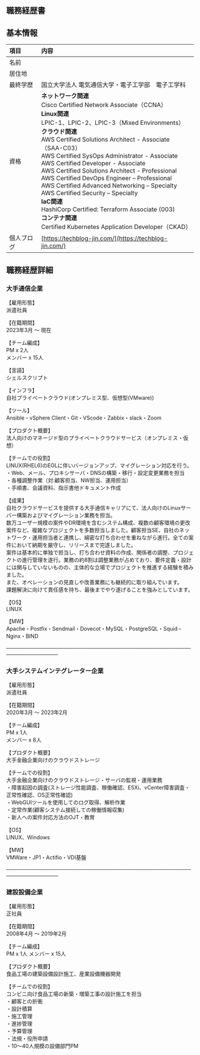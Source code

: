 
## 職務経歴書
## 基本情報

| 項目 | 内容 |
|:---- |:----|
|名前||
|居住地||
|最終学歴|国立大学法人 電気通信大学・電子工学部　電子工学科|
|資格|**ネットワーク関連**<br>Cisco Certified Network Associate（CCNA）<br>**Linux関連**<br>LPIC-1、LPIC-2、LPIC-3（Mixed Environments）<br>**クラウド関連**<br>AWS Certified Solutions Architect - Associate（SAA-C03）<br>AWS Certified SysOps Administrator - Associate<br>AWS Certified Developer - Associate<br>AWS Certified Solutions Architect - Professional<br>AWS Certified DevOps Engineer – Professional<br>AWS Certified Advanced Networking – Specialty<br>AWS Certified Security – Specialty<br>**IaC関連**<br>HashiCorp Certified: Terraform Associate (003)<br>**コンテナ関連**<br>Certified Kubernetes Application Developer（CKAD）|
|個人ブログ|[https://techblog-jin.com/](https://techblog-jin.com/)|



## 職務経歴詳細
### 大手通信企業
【雇用形態】<br>
派遣社員

【在籍期間】<br>
2023年3月 ～ 現在

【チーム編成】<br>
PM x 2人<br>
メンバー x 15人

【言語】<br>
シェルスクリプト

【インフラ】<br>
自社プライベートクラウド(オンプレミス型、仮想型(VMware))

【ツール】<br>
Ansible・vSphere Client・Git・VScode・Zabbix・slack・Zoom

【プロダクト概要】<br>
法人向けのマネージド型のプライベートクラウドサービス（オンプレミス・仮想）

【チームでの役割】<br>
LINUX(RHEL6)のEOLに伴いバージョンアップ、マイグレーション対応を行う。<br>
・Web、メール、プロキシサーバ・DNSの構築・移行・設定変更業務を担当<br>
・各種調整作業（対:顧客担当、NW担当、運用担当）<br>
・手順書、会議資料、指示書他ドキュメント作成<br>


【成果】<br>
自社クラウドサービスを提供する大手通信キャリアにて、法人向けのLinuxサーバー構築およびマイグレーション業務を担当。<br>
数万ユーザー規模の案件やDR環境を含むシステム構成、複数の顧客環境の更改案件など、複雑なプロジェクトを多数担当しました。顧客担当SE、自社のネットワーク・運用担当者と連携し、綿密な打ち合わせを重ねながら進行。全ての案件において納期を厳守し、リリースまで完遂しました。<br>
案件は基本的に単独で担当し、打ち合わせ資料の作成、関係者の調整、プロジェクトの進行管理を遂行。業務の約8割は調整業務が占めており、要件定義・設計には関与していないものの、主体的な立場でプロジェクトを推進する経験を積みました。<br>
また、オペレーションの見直しや改善業務にも継続的に取り組んでいます。<br>
課題解決に向けて責任感を持ち、最後までやり遂げることを強みとしています。<br>


【OS】<br>
LINUX

【MW】<br>
Apache・Postfix・Sendmail・Dovecot・MySQL・PostgreSQL・Squid・Nginx・BIND 

**────────────────────────────────────────────────────────────────**

### 大手システムインテグレーター企業

【雇用形態】<br>
派遣社員

【在籍期間】<br>
2020年3月 ～ 2023年2月

【チーム編成】<br>
PM x 1人<br>
メンバー x 8人

【プロダクト概要】<br>
⼤⼿⾦融企業向けのクラウドストレージ

【チームでの役割】<br>
⼤⼿⾦融企業向けのクラウドストレージ・サーバの監視・運⽤業務<br>
・障害起因の調査(ストレージ性能調査、稼働確認、ESXi、vCenter障害調査・正常性確認、OS正常性確認)<br>
・WebGUIツールを使⽤してのログ取得、解析作業<br>
・定常作業(顧客システム接続しての稼働情報収集)<br>
・新⼈への案件対応⽅法のOJT・教育<br>


【OS】<br>
LINUX、Windows<br>

【MW】<br>
VMWare・JP1・Actifio・VDI基盤<br>

**────────────────────────────────────────────────────────────────**

### 建設設備企業

【雇用形態】<br>
正社員

【在籍期間】<br>
2008年4月 ～ 2019年2月

【チーム編成】<br>
PM x 1人
メンバー x 15人

【プロダクト概要】<br>
食品工場の建築設備設計施工、産業設備機器開発

【チームでの役割】<br>
コンビニ向け食品工場の新築・増築工事の設計施工を担当<br>
・顧客との折衝<br>
・設計積算<br>
・施工管理<br>
・進捗管理<br>
・予算管理<br>
・法規・役所申請<br>
・10～40⼈規模の設備部門PM<br>

